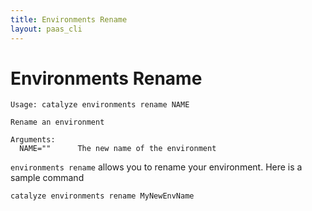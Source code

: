 ```yaml
---
title: Environments Rename
layout: paas_cli
---
```


# Environments Rename

```
Usage: catalyze environments rename NAME

Rename an environment

Arguments:
  NAME=""      The new name of the environment
```

`environments rename` allows you to rename your environment. Here is a sample command

```
catalyze environments rename MyNewEnvName
```
